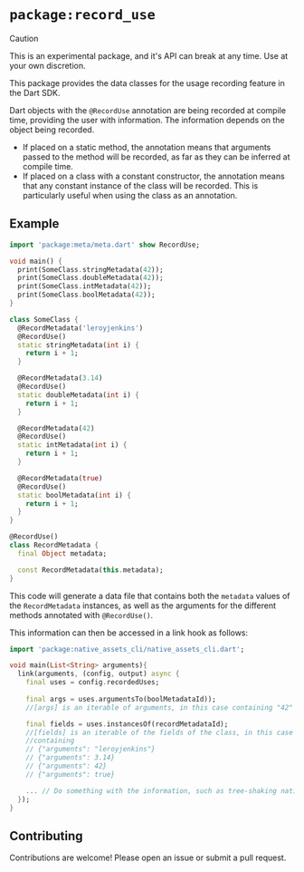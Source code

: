 # `package:record_use`


> [!CAUTION]
> This is an experimental package, and it's API can break at any time. Use at
> your own discretion.

This package provides the data classes for the usage recording feature in the
Dart SDK.

Dart objects with the `@RecordUse` annotation are being recorded at compile 
time, providing the user with information. The information depends on the object
being recorded.

- If placed on a static method, the annotation means that arguments passed to
the method will be recorded, as far as they can be inferred at compile time.
- If placed on a class with a constant constructor, the annotation means that
any constant instance of the class will be recorded. This is particularly useful
when using the class as an annotation.

## Example

```dart
import 'package:meta/meta.dart' show RecordUse;

void main() {
  print(SomeClass.stringMetadata(42));
  print(SomeClass.doubleMetadata(42));
  print(SomeClass.intMetadata(42));
  print(SomeClass.boolMetadata(42));
}

class SomeClass {
  @RecordMetadata('leroyjenkins')
  @RecordUse()
  static stringMetadata(int i) {
    return i + 1;
  }

  @RecordMetadata(3.14)
  @RecordUse()
  static doubleMetadata(int i) {
    return i + 1;
  }

  @RecordMetadata(42)
  @RecordUse()
  static intMetadata(int i) {
    return i + 1;
  }

  @RecordMetadata(true)
  @RecordUse()
  static boolMetadata(int i) {
    return i + 1;
  }
}

@RecordUse()
class RecordMetadata {
  final Object metadata;

  const RecordMetadata(this.metadata);
}

```
This code will generate a data file that contains both the `metadata` values of
the `RecordMetadata` instances, as well as the arguments for the different
methods annotated with `@RecordUse()`.

This information can then be accessed in a link hook as follows:
```dart
import 'package:native_assets_cli/native_assets_cli.dart';

void main(List<String> arguments){
  link(arguments, (config, output) async {
    final uses = config.recordedUses;
    
    final args = uses.argumentsTo(boolMetadataId));
    //[args] is an iterable of arguments, in this case containing "42"

    final fields = uses.instancesOf(recordMetadataId);
    //[fields] is an iterable of the fields of the class, in this case
    //containing
    // {"arguments": "leroyjenkins"}
    // {"arguments": 3.14}
    // {"arguments": 42}
    // {"arguments": true}

    ... // Do something with the information, such as tree-shaking native assets
  });
}
```

## Contributing
Contributions are welcome! Please open an issue or submit a pull request.
